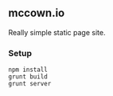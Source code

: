 ## mccown.io

Really simple static page site.

### Setup

```
npm install
grunt build
grunt server
```
